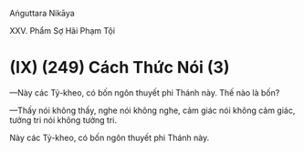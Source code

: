 Aṅguttara Nikāya

XXV. Phẩm Sợ Hãi Phạm Tội

# (IX) (249) Cách Thức Nói (3)

—Này các Tỷ-kheo, có bốn ngôn thuyết phi Thánh này. Thế nào là bốn?

—Thấy nói không thấy, nghe nói không nghe, cảm giác nói không cảm giác, tưởng tri nói không tưởng tri.

Này các Tỷ-kheo, có bốn ngôn thuyết phi Thánh này.

